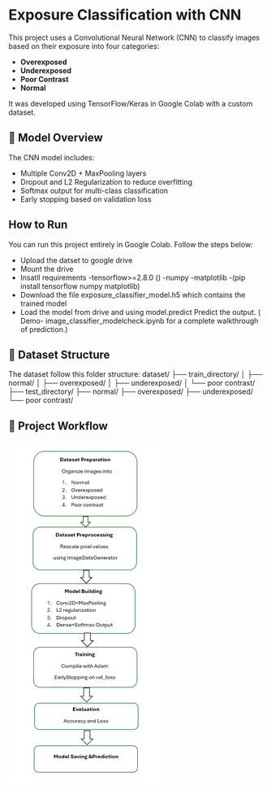 # Exposure Classification with CNN

This project uses a Convolutional Neural Network (CNN) to classify images based on their exposure into four categories:

-  **Overexposed**
-  **Underexposed**
-  **Poor Contrast**
-  **Normal**

It was developed using TensorFlow/Keras in Google Colab with a custom dataset.

## 🧠 Model Overview

The CNN model includes:

- Multiple Conv2D + MaxPooling layers
- Dropout and L2 Regularization to reduce overfitting
- Softmax output for multi-class classification
- Early stopping based on validation loss

## How to Run

You can run this project entirely in Google Colab. Follow the steps below:
- Upload the datset to google drive
- Mount the drive
- Insatll requirements
        -tensorflow>=2.8.0 ()
        -numpy
        -matplotlib
        -(pip install tensorflow numpy matplotlib)
- Download the file exposure_classifier_model.h5 which contains the trained model
- Load the model from drive and using model.predict Predict the output.
( Demo- image_classifier_modelcheck.ipynb for a complete walkthrough of prediction.)


## 📂 Dataset Structure

The dataset follow this folder structure:
dataset/
├── train_directory/
│ ├── normal/
│ ├── overexposed/
│ ├── underexposed/
│ └── poor contrast/
├── test_directory/
├── normal/
├── overexposed/
├── underexposed/
└── poor contrast/

## 🚀 Project Workflow

 ![Project Workflow](Flowchart.png)




